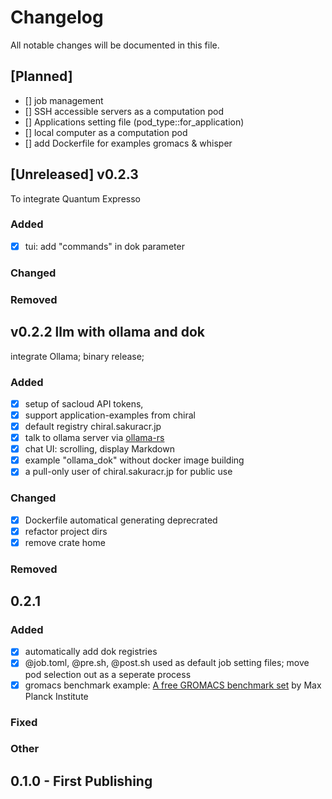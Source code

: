 # Changelog
All notable changes will be documented in this file.

## [Planned]
- [] job management
- [] SSH accessible servers as a computation pod 
- [] Applications setting file (pod_type::for_application)
- [] local computer as a computation pod
- [] add Dockerfile for examples gromacs & whisper 


## [Unreleased] v0.2.3 
To integrate Quantum Expresso

### Added
- [x] tui: add "commands" in dok parameter
### Changed
### Removed




## v0.2.2 llm with ollama and dok
integrate Ollama; binary release;

### Added
- [x] setup of sacloud API tokens, 
- [x] support application-examples from chiral
- [x] default registry chiral.sakuracr.jp 
- [x] talk to ollama server via [ollama-rs](https://github.com/pepperoni21/ollama-rs)
- [x] chat UI: scrolling, display Markdown
- [x] example "ollama_dok" without docker image building
- [x] a pull-only user of chiral.sakuracr.jp for public use

### Changed
- [x] Dockerfile automatical generating deprecrated
- [x] refactor project dirs
- [x] remove crate home

### Removed



## 0.2.1

### Added
- [x] automatically add dok registries
- [x] @job.toml, @pre.sh, @post.sh used as default job setting files; move pod selection out as a seperate process
- [x] gromacs benchmark example: [A free GROMACS benchmark set](https://www.mpinat.mpg.de/grubmueller/bench) by Max Planck Institute

### Fixed


### Other


## 0.1.0 - First Publishing

